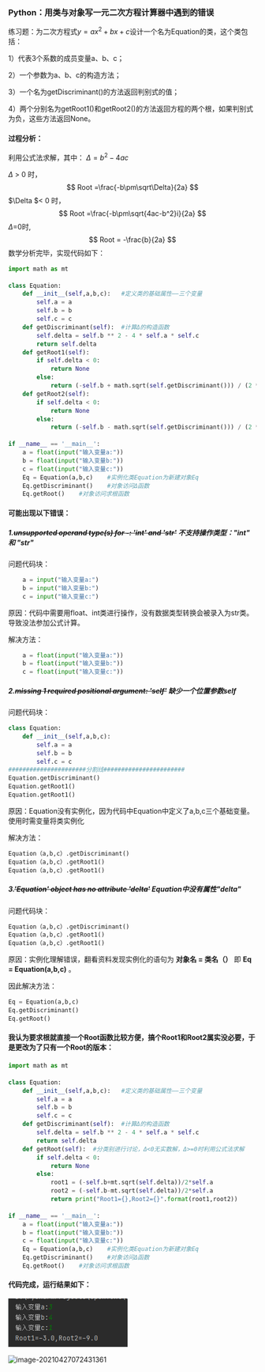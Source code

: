 ### Python：用类与对象写一元二次方程计算器中遇到的错误



练习题：为二次方程式$y=ax^2+bx+c$设计一个名为Equation的类，这个类包括：

1）代表3个系数的成员变量a、b、c；

2）一个参数为a、b、c的构造方法；

3）一个名为getDiscriminant()的方法返回判别式的值；

4）两个分别名为getRoot1()和getRoot2()的方法返回方程的两个根，如果判别式为负，这些方法返回None。

#### 过程分析：

利用公式法求解，其中： $\Delta = b^2-4ac$

$\Delta$ > 0 时，
$$
Root =\frac{-b\pm\sqrt\Delta}{2a}
$$
$\Delta $< 0 时，
$$
Root =\frac{-b\pm\sqrt{4ac-b^2}i}{2a}
$$
$\Delta$=0时,
$$
Root = -\frac{b}{2a}
$$
数学分析完毕，实现代码如下：

```python
import math as mt

class Equation:
    def __init__(self,a,b,c):   #定义类的基础属性——三个变量
        self.a = a
        self.b = b
        self.c = c
    def getDiscriminant(self):  #计算Δ的构造函数
        self.delta = self.b ** 2 - 4 * self.a * self.c
        return self.delta
    def getRoot1(self):
        if self.delta < 0:
            return None
        else:
        	return (-self.b + math.sqrt(self.getDiscriminant())) / (2 * self.a)
    def getRoot2(self):
        if self.delta < 0:
            return None
        else:
        	return (-self.b - math.sqrt(self.getDiscriminant())) / (2 * self.a)
    
if __name__ == '__main__':
    a = float(input("输入变量a:"))
    b = float(input("输入变量b:"))
    c = float(input("输入变量c:"))
    Eq = Equation(a,b,c)    #实例化类Equation为新建对象Eq
    Eq.getDiscriminant()    #对象访问Δ函数
    Eq.getRoot()    #对象访问求根函数
```

#### 可能出现以下错误：

##### 1.~~unsupported operand type(s) for -: 'int' and 'str'~~ 不支持操作类型："int" 和 "str"

问题代码块：

```python
    a = input("输入变量a:")
    b = input("输入变量b:")
    c = input("输入变量c:")
```

原因：代码中需要用float、int类进行操作，没有数据类型转换会被录入为str类。导致没法参加公式计算。

解决方法：

```python
    a = float(input("输入变量a:"))
    b = float(input("输入变量b:"))
    c = float(input("输入变量c:"))
```

##### 2.~~missing 1 required positional argument: 'self'~~ 缺少一个位置参数self

问题代码块：

```python
class Equation:
    def __init__(self,a,b,c):
        self.a = a
        self.b = b
        self.c = c
######################分割线#######################
Equation.getDiscriminant()
Equation.getRoot1()
Equation.getRoot1()
```

原因：Equation没有实例化，因为代码中Equation中定义了a,b,c三个基础变量。使用时需变量将类实例化

解决方法：

```python
Equation（a,b,c）.getDiscriminant()
Equation（a,b,c）.getRoot1()
Equation（a,b,c）.getRoot1()
```

##### 3.~~'Equation' object has no attribute 'delta'~~ Equation中没有属性"delta"

问题代码块：

```python
Equation（a,b,c）.getDiscriminant()
Equation（a,b,c）.getRoot1()
Equation（a,b,c）.getRoot1()
```

原因：实例化理解错误，翻看资料发现实例化的语句为  **对象名 = 类名（）** 即  **Eq = Equation(a,b,c)** 。

因此解决方法：

```python
Eq = Equation(a,b,c)
Eq.getDiscriminant()
Eq.getRoot()
```



#### 我认为要求根就直接一个Root函数比较方便，搞个Root1和Root2属实没必要，于是更改为了只有一个Root的版本：

```python
import math as mt

class Equation:
    def __init__(self,a,b,c):   #定义类的基础属性——三个变量
        self.a = a
        self.b = b
        self.c = c
    def getDiscriminant(self):  #计算Δ的构造函数
        self.delta = self.b ** 2 - 4 * self.a * self.c
        return self.delta
    def getRoot(self):  #分类别进行讨论，Δ<0无实数解，Δ>=0时利用公式法求解
        if self.delta < 0:
            return None
        else:
            root1 = (-self.b+mt.sqrt(self.delta))/2*self.a
            root2 = (-self.b-mt.sqrt(self.delta))/2*self.a
            return print("Root1={},Root2={}".format(root1,root2))
        
if __name__ == '__main__':
    a = float(input("输入变量a:"))
    b = float(input("输入变量b:"))
    c = float(input("输入变量c:"))
    Eq = Equation(a,b,c)    #实例化类Equation为新建对象Eq
    Eq.getDiscriminant()    #对象访问Δ函数
    Eq.getRoot()    #对象访问求根函数
```

#### 代码完成，运行结果如下：

![6.1.1](https://raw.githubusercontent.com/HongwuQz/PythonHmwk/main/Pictr/6.1.1.png)

![image-20210427072431361](C:\Users\洪武\AppData\Roaming\Typora\typora-user-images\image-20210427072431361.png)
